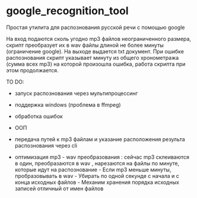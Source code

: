 # google_recognition_tool
Простая утилита для распознования  русской речи с помощью google 

На вход подаются сколь угодно mp3 файлов неограниченного размера, скрипт преобразует их в  wav файлы длиной не более минуты (ограничение google). На выходе выдается txt документ. При ошибке распознования скрипт указывает минуту из общего хронометража (сумма всех mp3) на которой произошла ошибка, работа скрипта при этом продолжается.




TO DO:

- запуск распознования через мультипроцессинг

- поддержка windows (проблема в ffmpeg)

- обработка ошибок

- ООП

- передача путей к mp3 файлам и указание расположения результа распознования через cli

- оптимизация mp3 - wav  преобразования : сейчас mp3  склеиваются в один, преобразаются в wav , нарезаются на файлы по минуте, которые идут на распознование
			- Если mp3 меньше минуты, пробразовывать в wav
			- Убирать по одной секунде с начала и с конца исходных файлов
			- Механим хранения порядка исходных записей отличный от имен файлов
			
